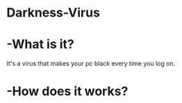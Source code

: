 # Darkness-Virus

# -What is it?

It's a virus that makes your pc black every time you log on.

# -How does it works?

